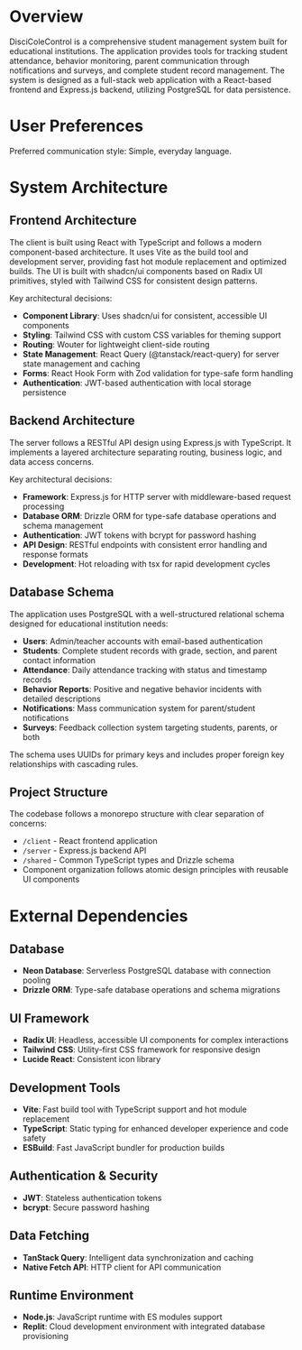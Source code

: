# Overview

DisciColeControl is a comprehensive student management system built for educational institutions. The application provides tools for tracking student attendance, behavior monitoring, parent communication through notifications and surveys, and complete student record management. The system is designed as a full-stack web application with a React-based frontend and Express.js backend, utilizing PostgreSQL for data persistence.

# User Preferences

Preferred communication style: Simple, everyday language.

# System Architecture

## Frontend Architecture
The client is built using React with TypeScript and follows a modern component-based architecture. It uses Vite as the build tool and development server, providing fast hot module replacement and optimized builds. The UI is built with shadcn/ui components based on Radix UI primitives, styled with Tailwind CSS for consistent design patterns.

Key architectural decisions:
- **Component Library**: Uses shadcn/ui for consistent, accessible UI components
- **Styling**: Tailwind CSS with custom CSS variables for theming support
- **Routing**: Wouter for lightweight client-side routing
- **State Management**: React Query (@tanstack/react-query) for server state management and caching
- **Forms**: React Hook Form with Zod validation for type-safe form handling
- **Authentication**: JWT-based authentication with local storage persistence

## Backend Architecture
The server follows a RESTful API design using Express.js with TypeScript. It implements a layered architecture separating routing, business logic, and data access concerns.

Key architectural decisions:
- **Framework**: Express.js for HTTP server with middleware-based request processing
- **Database ORM**: Drizzle ORM for type-safe database operations and schema management
- **Authentication**: JWT tokens with bcrypt for password hashing
- **API Design**: RESTful endpoints with consistent error handling and response formats
- **Development**: Hot reloading with tsx for rapid development cycles

## Database Schema
The application uses PostgreSQL with a well-structured relational schema designed for educational institution needs:

- **Users**: Admin/teacher accounts with email-based authentication
- **Students**: Complete student records with grade, section, and parent contact information
- **Attendance**: Daily attendance tracking with status and timestamp records
- **Behavior Reports**: Positive and negative behavior incidents with detailed descriptions
- **Notifications**: Mass communication system for parent/student notifications
- **Surveys**: Feedback collection system targeting students, parents, or both

The schema uses UUIDs for primary keys and includes proper foreign key relationships with cascading rules.

## Project Structure
The codebase follows a monorepo structure with clear separation of concerns:
- `/client` - React frontend application
- `/server` - Express.js backend API
- `/shared` - Common TypeScript types and Drizzle schema
- Component organization follows atomic design principles with reusable UI components

# External Dependencies

## Database
- **Neon Database**: Serverless PostgreSQL database with connection pooling
- **Drizzle ORM**: Type-safe database operations and schema migrations

## UI Framework
- **Radix UI**: Headless, accessible UI components for complex interactions
- **Tailwind CSS**: Utility-first CSS framework for responsive design
- **Lucide React**: Consistent icon library

## Development Tools
- **Vite**: Fast build tool with TypeScript support and hot module replacement
- **TypeScript**: Static typing for enhanced developer experience and code safety
- **ESBuild**: Fast JavaScript bundler for production builds

## Authentication & Security
- **JWT**: Stateless authentication tokens
- **bcrypt**: Secure password hashing

## Data Fetching
- **TanStack Query**: Intelligent data synchronization and caching
- **Native Fetch API**: HTTP client for API communication

## Runtime Environment
- **Node.js**: JavaScript runtime with ES modules support
- **Replit**: Cloud development environment with integrated database provisioning